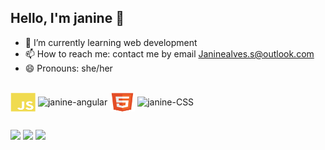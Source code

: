 ##  Hello, I'm janine 👋

- 🌱 I’m currently learning web development
- 📫 How to reach me: contact me by email Janinealves.s@outlook.com
- 😄 Pronouns: she/her

  
<div style="display: inline_block"><br>
  <img align="center" alt="janine-Js" height="30" width="40" src= "https://raw.githubusercontent.com/devicons/devicon/master/icons/javascript/javascript-plain.svg">
  <img align="center" alt="janine-angular" height="30" width="40" src= "https://cdn.jsdelivr.net/gh/devicons/devicon/icons/angularjs/angularjs-original.svg">
  <img align="center" alt="janine-HTML" height="30" width="40" src= "https://raw.githubusercontent.com/devicons/devicon/master/icons/html5/html5-original.svg">
  <img align="center" alt="janine-CSS" height="30" width="40" src= "https://cdn.jsdelivr.net/gh/devicons/devicon/icons/css3/css3-original.svg">
</div>
  
  ##
 
<div> 
  <a href="https://instagram.com/janinealves.s" target="_blank"><img src="https://img.shields.io/badge/-Instagram-%23E4405F?style=for-the-badge&logo=instagram&logoColor=white" target="_blank"></a> 
  <a href = "mailto:janinealves.s@outlook.com"><img src="https://img.shields.io/badge/-Gmail-%23333?style=for-the-badge&logo=gmail&logoColor=white" target="_blank"></a>
  <a href="https://www.linkedin.com/in/janinealves04" target="_blank"><img src="https://img.shields.io/badge/-LinkedIn-%230077B5?style=for-the-badge&logo=linkedin&logoColor=white" target="_blank"></a> 
 
 
</div>
